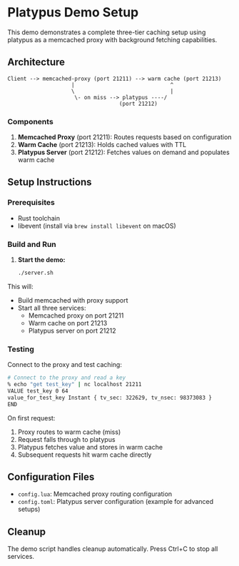 # Platypus Demo Setup

This demo demonstrates a complete three-tier caching setup using platypus as a memcached proxy with background fetching capabilities.

## Architecture

```
Client --> memcached-proxy (port 21211) --> warm cache (port 21213)
                    |                              ^
                    \                              |
                     \- on miss --> platypus ----/
                                   (port 21212)
```

### Components

1. **Memcached Proxy** (port 21211): Routes requests based on configuration
2. **Warm Cache** (port 21213): Holds cached values with TTL
3. **Platypus Server** (port 21212): Fetches values on demand and populates warm cache

## Setup Instructions

### Prerequisites

- Rust toolchain
- libevent (install via `brew install libevent` on macOS)

### Build and Run

1. **Start the demo:**
   ```bash
   ./server.sh
   ```

This will:
- Build memcached with proxy support
- Start all three services:
  - Memcached proxy on port 21211
  - Warm cache on port 21213
  - Platypus server on port 21212

### Testing

Connect to the proxy and test caching:

```bash
# Connect to the proxy and read a key
% echo "get test_key" | nc localhost 21211
VALUE test_key 0 64
value_for_test_key Instant { tv_sec: 322629, tv_nsec: 98373083 }
END
```

On first request:
1. Proxy routes to warm cache (miss)
2. Request falls through to platypus
3. Platypus fetches value and stores in warm cache
4. Subsequent requests hit warm cache directly

## Configuration Files

- `config.lua`: Memcached proxy routing configuration
- `config.toml`: Platypus server configuration (example for advanced setups)

## Cleanup

The demo script handles cleanup automatically. Press Ctrl+C to stop all services.
